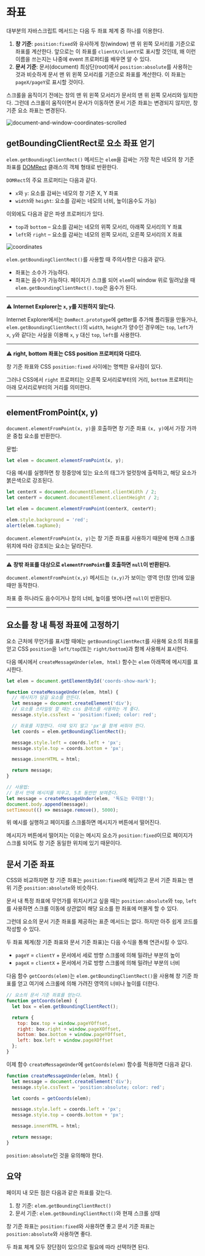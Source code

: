 # 좌표
대부분의 자바스크립트 메서드는 다음 두 좌표 체계 중 하나를 이용한다.
1.  **창 기준**:  `position:fixed`와 유사하게 창(window) 맨 위 왼쪽 모서리를 기준으로 좌표를 계산한다. 앞으로는 이 좌표를  `clientX/clientY`로 표시할 것인데, 왜 이런 이름을 쓰는지는 나중에 event 프로퍼티를 배우면 알 수 있다.
2.  **문서 기준**: 문서(document) 최상단(root)에서  `position:absolute`를 사용하는 것과 비슷하게 문서 맨 위 왼쪽 모서리를 기준으로 좌표를 계산한다. 이 좌표는  `pageX/pageY`로 표시할 것이다.

스크롤을 움직이기 전에는 창의 맨 위 왼쪽 모서리가 문서의 맨 위 왼쪽 모서리와 일치한다. 그런데 스크롤이 움직이면서 문서가 이동하면 문서 기준 좌표는 변경되지 않지만, 창 기준 요소 좌표는 변경된다.

![document-and-window-coordinates-scrolled](https://user-images.githubusercontent.com/95019875/168001958-2ebf4219-280c-4f30-b157-33cc96a6bb58.svg)

## getBoundingClientRect로 요소 좌표 얻기
`elem.getBoundingClientRect()` 메서드는 `elem`을 감싸는 가장 작은 네모의 창 기준 좌표를 [DOMRect](https://www.w3.org/TR/geometry-1/#domrect) 클래스의 객체 형태로 반환한다.

`DOMRect`의 주요 프로퍼티는 다음과 같다.
-   `x`와  `y`: 요소를 감싸는 네모의 창 기준 X, Y 좌표
-   `width`와  `height`: 요소를 감싸는 네모의 너비, 높이(음수도 가능)

이외에도 다음과 같은 파생 프로퍼티가 있다.
-   `top`과  `bottom`  – 요소를 감싸는 네모의 위쪽 모서리, 아래쪽 모서리의 Y 좌표
-   `left`와  `right`  – 요소를 감싸는 네모의 왼쪽 모서리, 오른쪽 모서리의 X 좌표

![coordinates](https://user-images.githubusercontent.com/95019875/168001972-7e39ff7a-88cb-4f86-8095-105c1798580e.svg)

`elem.getBoundingClientRect()`를 사용할 때 주의사항은 다음과 같다.
- 좌표는 소수가 가능하다.
- 좌표는 음수가 가능하다. 페이지가 스크롤 되어 `elem`이 window 위로 밀려났을 때 `elem.getBoundingClientRect().top`은 음수가 된다.

---
:warning: **Internet Explorer는 `x`, `y`를 지원하지 않는다.**

Internet Explorer에서는 `DomRect.prototype`에 getter를 추가해 폴리필을 만들거나, `elem.getBoundingClientRect()`의 `width`, `height`가 양수인 경우에는 `top`, `left`가 `x`, `y`와 같다는 사실을 이용해 `x`, `y` 대신 `top`, `left`를 사용한다.

---
:warning: **right, bottom 좌표는 CSS position 프로퍼티와 다르다.**

창 기준 좌표와 CSS  `position:fixed`  사이에는 명백한 유사점이 있다.

그러나 CSS에서  `right`  프로퍼티는 오른쪽 모서리로부터의 거리,  `bottom`  프로퍼티는 아래 모서리로부터의 거리를 의미한다.

---

## elementFromPoint(x, y)
`document.elementFromPoint(x, y)`을 호출하면 창 기준 좌표 `(x, y)`에서 가장 가까운 중첩 요소를 반환한다.

문법:
```js
let elem = document.elementFromPoint(x, y);
```
다음 예시를 실행하면 창 정중앙에 있는 요소의 태그가 얼럿창에 출력하고, 해당 요소가 붉은색으로 강조된다.
```js
let centerX = document.documentElement.clientWidth / 2;
let centerY = document.documentElement.clientHeight / 2;

let elem = document.elementFromPoint(centerX, centerY);

elem.style.background = 'red';
alert(elem.tagName);
```
`document.elementFromPoint(x, y)`는 창 기준 좌표를 사용하기 때문에 현재 스크롤 위치에 따라 강조되는 요소는 달라진다.

---
:warning: **창밖 좌표를 대상으로 `elementFromPoint`를 호출하면 `null`이 반환된다.**

`document.elementFromPoint(x,y)`  메서드는  `(x,y)`가 보이는 영역 안(창 안)에 있을 때만 동작한다.

좌표 중 하나라도 음수이거나 창의 너비, 높이를 벗어나면  `null`이 반환된다.

---

## 요소를 창 내 특정 좌표에 고정하기
요소 근처에 무언가를 표시할 때에는 `getBoundingClientRect`를 사용해 요소의 좌표를 얻고 CSS `position`을 `left/top`(또는 `right/bottom`)과 함께 사용해서 표시한다.

다음 예시에서 `createMessageUnder(elem, html)` 함수는 `elem` 아래쪽에 메시지를 표시한다.
```js
let elem = document.getElementById('coords-show-mark');

function createMessageUnder(elem, html) {
  // 메시지가 담길 요소를 만든다.
  let message = document.createElement('div');
  // 요소를 스타일링 할 때는 css 클래스를 사용하는 게 좋다.
  message.style.cssText = 'position:fixed; color: red';

  // 좌표를 지정한다. 이때 잊지 말고 'px'을 함께 써줘야 한다.
  let coords = elem.getBoundingClientRect();

  message.style.left = coords.left + 'px';
  message.style.top = coords.bottom + 'px';

  message.innerHTML = html;

  return message;
}

// 사용법: 
// 문서 안에 메시지를 띄우고, 5초 동안만 보여준다.
let message = createMessageUnder(elem, '독도는 우리땅!');
document.body.append(message);
setTimeout(() => message.remove(), 5000);
```
위 예시를 실행하고 페이지를 스크롤하면 메시지가 버튼에서 떨어진다.

메시지가 버튼에서 떨어지는 이유는 메시지 요소가  `position:fixed`이므로 페이지가 스크롤 되어도 창 기준 동일한 위치에 있기 때문이다.

## 문서 기준 좌표
CSS와 비교하자면 창 기준 좌표는 `position:fixed`에 해당하고 문서 기준 좌표는 맨 위 기준 `position:absolute`와 비슷하다.

문서 내 특정 좌표에 무언가를 위치시키고 싶을 때는 `position:absolute`와 `top`, `left`를 사용하면 스크롤 이동에 상관없이 해당 요소를 한 좌표에 머물게 할 수 있다.

그런데 요소의 문서 기준 좌표를 제공하는 표준 메서드는 없다. 하지만 아주 쉽게 코드를 작성할 수 있다.

두 좌표 체계(창 기준 좌표와 문서 기준 좌표)는 다음 수식을 통해 연관시킬 수 있다.
-   `pageY`  =  `clientY`  + 문서에서 세로 방향 스크롤에 의해 밀려난 부분의 높이
-   `pageX`  =  `clientX`  + 문서에서 가로 방향 스크롤에 의해 밀려난 부분의 너비

다음 함수 `getCoords(elem)`는 `elem.getBoundingClientRect()`을 사용해 창 기준 좌표를 얻고 여기에 스크롤에 의해 가려진 영역의 너비나 높이를 더한다.
```js
// 요소의 문서 기준 좌표를 얻는다.
function getCoords(elem) {
  let box = elem.getBoundingClientRect();

  return {
    top: box.top + window.pageYOffset,
    right: box.right + window.pageXOffset,
    bottom: box.bottom + window.pageYOffset,
    left: box.left + window.pageXOffset
  };
}
```
이제 함수 `createMessageUnder`에 `getCoords(elem)` 함수를 적용하면 다음과 같다.
```js
function createMessageUnder(elem, html) {
  let message = document.createElement('div');
  message.style.cssText = 'position:absolute; color: red';

  let coords = getCoords(elem);

  message.style.left = coords.left + 'px';
  message.style.top = coords.bottom + 'px';

  message.innerHTML = html;

  return message;
}
```
`position:absolute`인 것을 유의해야 한다.

## 요약
페이지 내 모든 점은 다음과 같은 좌표를 갖는다.
1.  창 기준: `elem.getBoundingClientRect()`
2.  문서 기준: `elem.getBoundingClientRect()`와 현재 스크롤 상태

창 기준 좌표는  `position:fixed`와 사용하면 좋고 문서 기준 좌표는  `position:absolute`와 사용하면 좋다.

두 좌표 체계 모두 장단점이 있으므로 필요에 따라 선택하면 된다.
